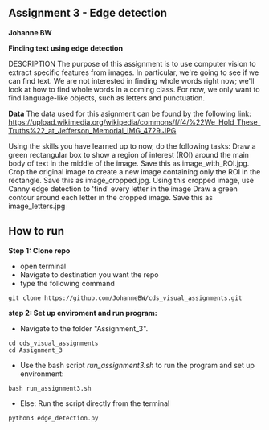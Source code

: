 ## Assignment 3 - Edge detection
**Johanne BW**

__Finding text using edge detection__

DESCRIPTION
The purpose of this assignment is to use computer vision to extract specific features from images. In particular, we're going to see if we can find text. We are not interested in finding whole words right now; we'll look at how to find whole words in a coming class. For now, we only want to find language-like objects, such as letters and punctuation.

__Data__
The data used for this asignment can be found by the following link:
https://upload.wikimedia.org/wikipedia/commons/f/f4/%22We_Hold_These_Truths%22_at_Jefferson_Memorial_IMG_4729.JPG


Using the skills you have learned up to now, do the following tasks:
Draw a green rectangular box to show a region of interest (ROI) around the main body of text in the middle of the image. Save this as image_with_ROI.jpg.
Crop the original image to create a new image containing only the ROI in the rectangle. Save this as image_cropped.jpg.
Using this cropped image, use Canny edge detection to 'find' every letter in the image
Draw a green contour around each letter in the cropped image. Save this as image_letters.jpg


## How to run
**Step 1: Clone repo**
- open terminal
- Navigate to destination you want the repo
- type the following command
 ```console
 git clone https://github.com/JohanneBW/cds_visual_assignments.git
 ```
**step 2: Set up enviroment and run program:**
- Navigate to the folder "Assignment_3".
```console
cd cds_visual_assignments
cd Assignment_3
```  
- Use the bash script _run_assignment3.sh_ to run the program and set up environment:  
```console
bash run_assignment3.sh
```  
- Else: Run the script directly from the terminal
```console
python3 edge_detection.py 
```
